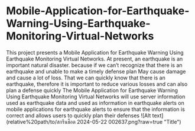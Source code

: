 # Mobile-Application-for-Earthquake-Warning-Using-Earthquake-Monitoring-Virtual-Networks

This project presents a Mobile Application for Earthquake Warning Using
Earthquake Monitoring Virtual Networks. At present, an earthquake is an important
natural disaster. because if we can’t recognize that there is an earthquake and unable
to make a timely defense plan May cause damage and cause a lot of loss. That we
can quickly know that there is an earthquake, therefore it is important to reduce
various losses and can also plan a defense quickly The Mobile Application for
Earthquake Warning Using Earthquake Monitoring Virtual Networks will use server
information used as earthquake data and used as information in earthquake alerts on
mobile applications for earthquake alerts to ensure that the information is correct and
allows users to quickly plan their defenses
![Alt text](relative%20path/to/สกรีนช็อต 2024-05-22 002637.png?raw=true "Title")
